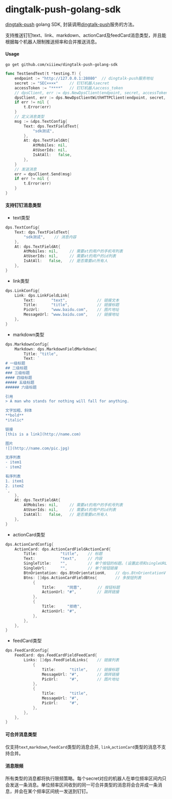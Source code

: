 # dingtalk-push-golang-sdk

[dingtalk-push](https://github.com/xiiiew/dingtalk-push) golang SDK, 封装调用[dingtalk-push](https://github.com/xiiiew/dingtalk-push)服务的方法。

支持推送钉钉text、link、markdown、actionCard及feedCard消息类型，并且能根据每个机器人限制推送频率和合并推送消息。

#### Usage

```shell
go get github.com/xiiiew/dingtalk-push-golang-sdk
```

```go
func TestSendText(t *testing.T) {
    endpoint := "http://127.0.0.1:28080"  // dingtalk-push服务地址
    secret := "SEC××××"     // 钉钉机器人secret
    accessToken := "****"   // 钉钉机器人access_token
    // dpsClient, err := dps.NewDpsClient(endpoint, secret, accessToken)   // 使用默认http client创建dpsClient
    dpsClient, err := dps.NewDpsClientWithHTTPClient(endpoint, secret, accessToken, yourClient) // 使用自定义http client创建dpsClient
    if err != nil {
        t.Error(err)
    }
    // 定义消息类型
    msg := &dps.TextConfig{
        Text: dps.TextFieldText{
            "sdk测试",
        },
        At: dps.TextFieldAt{
            AtMobiles: nil,
            AtUserIds: nil,
            IsAtAll:   false,
        },
    }
    // 发送消息
    err = dpsClient.Send(msg)
    if err != nil {
        t.Error(err)
    }
}
```

#### 支持钉钉消息类型

* text类型
```go
dps.TextConfig{
    Text: dps.TextFieldText{
        "sdk测试",    // 消息内容
    },
    At: dps.TextFieldAt{
        AtMobiles: nil,     // 需要at的用户的手机号列表 
        AtUserIds: nil,     // 需要at的用户的id列表
        IsAtAll:   false,   // 是否需要at所有人
    },
}
```

* link类型
```go
dps.LinkConfig{
    Link: dps.LinkFieldLink{
        Text:       "text",             // 链接文本
        Title:      "title",            // 链接标题
        PicUrl:     "www.baidu.com",    // 图片地址
        MessageUrl: "www.baidu.com",    // 链接地址
    },
}
```

* markdown类型
```go
dps.MarkdownConfig{
    Markdown: dps.MarkdownFieldMarkdown{
        Title: "title",
        Text: `
# 一级标题
## 二级标题
### 三级标题
#### 四级标题
##### 五级标题
###### 六级标题

引用
> A man who stands for nothing will fall for anything.

文字加粗、斜体
**bold**
*italic*

链接
[this is a link](http://name.com)

图片
![](http://name.com/pic.jpg)

无序列表
- item1
- item2

有序列表
1. item1
2. item2
`,
    },
    At: dps.TextFieldAt{
        AtMobiles: nil,     // 需要at的用户的手机号列表 
        AtUserIds: nil,     // 需要at的用户的id列表
        IsAtAll:   false,   // 是否需要at所有人
    },
}
```

* actionCard类型
```go
dps.ActionCardConfig{
    ActionCard: dps.ActionCardFieldActionCard{
        Title:          "title",    // 标题
        Text:           "text",     // 内容
        SingleTitle:    "",         // 单个按钮的标题。(设置此项和singleURL后，btns无效。)
        SingleUrl:      "",         // 单个按钮链接
        BtnOrientation: dps.BtnOrientationH,    // dps.BtnOrientationV：按钮竖直排列 dps.BtnOrientationH：按钮横向排列
        Btns: []dps.ActionCardFieldBtns{        // 多按钮列表
            {
                Title:     "同意",       // 按钮标题
                ActionUrl: "#",         // 跳转链接
            },
            {
                Title:     "拒绝",
                ActionUrl: "#",
            },
        },
    },
}
```

* feedCard类型
```go
dps.FeedCardConfig{
    FeedCard: dps.FeedCardFieldFeedCard{
        Links: []dps.FeedFieldLinks{    // 链接列表
            {
                Title:      "title",    // 链接标题
                MessageUrl: "#",        // 跳转链接
                PicUrl:     "#",        // 图片地址
            },
            {
                Title:      "title",
                MessageUrl: "#",
                PicUrl:     "#",
            },
        },
    },
}
```

#### 可合并消息类型

仅支持`text`,`markdown`,`feedCard`类型的消息合并, `link`,`actionCard`类型的消息不支持合并。

#### 消息限频

所有类型的消息都将执行限频策略。每个secret对应的机器人在单位频率区间内只会发送一条消息。单位频率区间收到的同一可合并类型的消息将会合并成一条消息，并会在某个频率区间统一发送到钉钉。
